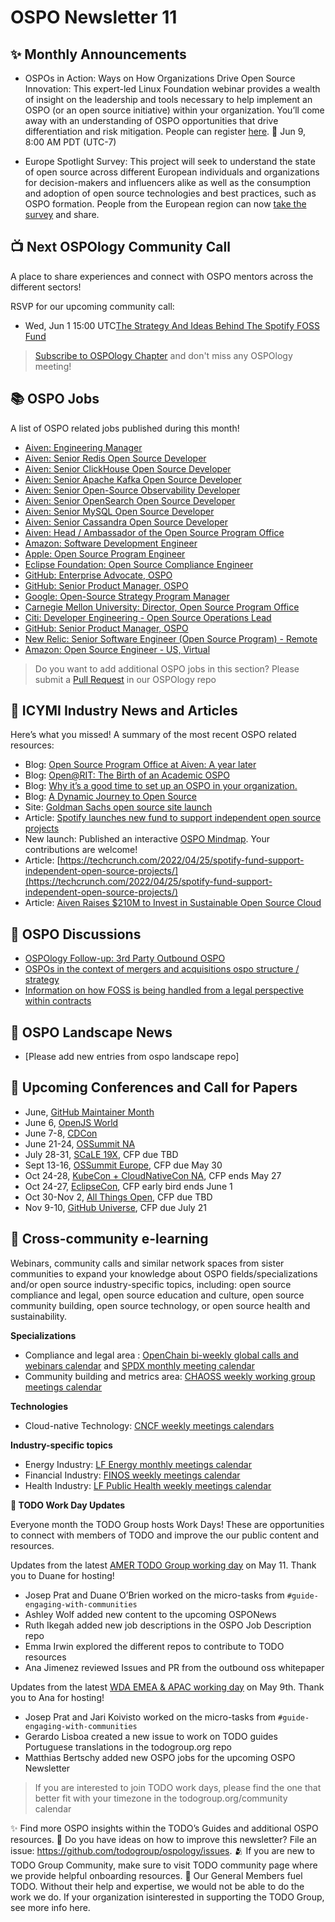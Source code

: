 # OSPO Newsletter 11

## ✨ Monthly Announcements 

- OSPOs in Action: Ways on How Organizations Drive Open Source Innovation: This expert-led Linux Foundation webinar provides a wealth of insight on the leadership and tools necessary to help implement an OSPO (or an open source initiative) within your organization. You’ll come away with an understanding of OSPO opportunities that drive differentiation and risk mitigation. People can register [here](https://www.linuxfoundation.org/webinars/ospos-in-action/?utm_campaign=%23OSPO%20News%20from%20the%20TODO%20Group&utm_medium=email&utm_source=Revue%20newsletter). 📅 Jun 9, 8:00 AM PDT (UTC-7)


- Europe Spotlight Survey: This project will seek to understand the state of open source across different European individuals and organizations for decision-makers and influencers alike as well as the consumption and adoption of open source technologies and best practices, such as OSPO formation. People from the European region can now [take the survey](https://www.research.net/r/VLP8RST) and share.

## 📺 Next OSPOlogy Community Call

A place to share experiences and connect with OSPO mentors across the different sectors!

RSVP for our upcoming community call:

* Wed, Jun 1 15:00 UTC[The Strategy And Ideas Behind The Spotify FOSS Fund](https://community.linuxfoundation.org/events/details/lfhq-todo-group-presents-the-strategy-and-ideas-behind-the-spotify-foss-fund/)

> [Subscribe to OSPOlogy Chapter](https://community.linuxfoundation.org/todo-group/) and don't miss any OSPOlogy meeting!

## 📚 OSPO Jobs

A list of OSPO related jobs published during this month!

* [Aiven: Engineering Manager](https://apply.workable.com/aiven/j/B4AB10D57E/)
* [Aiven: Senior Redis Open Source Developer](https://apply.workable.com/aiven/j/7BFFF9FF7E/)
* [Aiven: Senior ClickHouse Open Source Developer](https://apply.workable.com/aiven/j/F0FB31090E/)
* [Aiven: Senior Apache Kafka Open Source Developer](https://apply.workable.com/aiven/j/252CC6A4BD/)
* [Aiven: Senior Open-Source Observability Developer](https://apply.workable.com/aiven/j/8E871F87B3/)
* [Aiven: Senior OpenSearch Open Source Developer](https://apply.workable.com/aiven/j/324DD23DFA/)
* [Aiven: Senior MySQL Open Source Developer](https://apply.workable.com/aiven/j/9A6026F629/)
* [Aiven: Senior Cassandra Open Source Developer](https://apply.workable.com/aiven/j/BDE517268D/)
* [Aiven: Head / Ambassador of the Open Source Program Office](https://apply.workable.com/aiven/j/15E66763C3/)
* [Amazon: Software Development Engineer](https://www.amazon.jobs/en/jobs/2015863/software-development-engineer)
* [Apple: Open Source Program Engineer](https://jobs.apple.com/en-us/details/200349858/open-source-program-engineer)
* [Eclipse Foundation: Open Source Compliance Engineer](https://eclipsefoundation.applytojob.com/apply/MYBXoD8nB1/Open-Source-Compliance-Engineer)
* [GitHub: Enterprise Advocate, OSPO](https://boards.greenhouse.io/github/jobs/4040985)
* [GitHub: Senior Product Manager, OSPO](https://www.linkedin.com/jobs/view/3044912414)
* [Google: Open-Source Strategy Program Manager](https://careers.google.com/jobs/results/102679127212860102/)
* [Carnegie Mellon University: Director, Open Source Program Office](https://www.linkedin.com/jobs/view/director-open-source-program-office-at-carnegie-mellon-university-3060931703/)
* [Citi: Developer Engineering - Open Source Operations Lead](https://jobs.citi.com/job/london/developer-engineering-open-source-operations-lead/287/18896957344)
* [GitHub: Senior Product Manager, OSPO](https://boards.greenhouse.io/github/jobs/3910679)
* [New Relic: Senior Software Engineer (Open Source Program) - Remote](https://newrelic.com/about/careers?p=job%2FoDrwgfwA)
* [Amazon: Open Source Engineer - US, Virtual](https://www.amazon.jobs/en/jobs/2015831/open-source-engineer-open-source?no_int_redir=1)

> Do you want to add additional OSPO jobs in this section? Please submit a [Pull Request](https://github.com/todogroup/ospology/tree/main/newsletter#how-to-contribute-to-osponews) in our OSPOlogy repo

## 📌 ICYMI Industry News and Articles

Here’s what you missed! A summary of the most recent OSPO related resources:

* Blog: [Open Source Program Office at Aiven: A year later](https://aiven.io/blog/open-source-program-office-at-aiven-a-year-later)
* Blog: [Open@RIT: The Birth of an Academic OSPO](https://www.linux.com/news/openrit-the-birth-of-an-academic-ospo-2/)
* Blog: [Why it’s a good time to set up an OSPO in your organization.](https://blog.bitergia.com/2022/04/19/why-its-a-good-time-to-set-up-an-ospo-in-your-organization/)
* Blog: [A Dynamic Journey to Open Source](https://www.aboutwayfair.com/careers/tech-blog/a-dynamic-journey-to-open-source)
* Site: [Goldman Sachs open source site launch](https://developer.gs.com/discover/open-source)
* Article: [Spotify launches new fund to support independent open source projects](https://techcrunch.com/2022/04/25/spotify-fund-support-independent-open-source-projects/)
* New launch: Published an interactive [OSPO Mindmap](https://github.com/todogroup/ospology/tree/main/ospo-mindmap). Your contributions are welcome!
* Article: [https://techcrunch.com/2022/04/25/spotify-fund-support-independent-open-source-projects/](https://techcrunch.com/2022/04/25/spotify-fund-support-independent-open-source-projects/)
* Article: [Aiven Raises $210M to Invest in Sustainable Open Source Cloud](https://aiven.io/press/Aiven-raises-210M-to-invest-in-sustainable-open-source-cloud)

## 🙋 OSPO Discussions

* [OSPOlogy Follow-up: 3rd Party Outbound OSPO](https://github.com/todogroup/ospology/discussions/96)
* [OSPOs in the context of mergers and acquisitions ospo structure / strategy](https://github.com/todogroup/ospology/discussions/102)
* [Information on how FOSS is being handled from a legal perspective within contracts](https://github.com/todogroup/ospology/discussions/95)

## 📩 OSPO Landscape News

* [Please add new entries from ospo landscape repo]

## 📎 Upcoming Conferences and Call for Papers

* June, [GitHub Maintainer Month](https://maintainermonth.github.com/)
* June 6, [OpenJS World](https://events.linuxfoundation.org/openjs-world/)
* June 7-8, [CDCon](https://events.linuxfoundation.org/cdcon/)
* June 21-24, [OSSummit NA](https://events.linuxfoundation.org/open-source-summit-north-america/)
* July 28-31, [SCaLE 19X](https://www.socallinuxexpo.org/scale/19x), CFP due TBD
* Sept 13-16, [OSSummit Europe](https://events.linuxfoundation.org/open-source-summit-europe/), CFP due May 30
* Oct 24-28, [KubeCon + CloudNativeCon NA](https://events.linuxfoundation.org/kubecon-cloudnativecon-north-america/), CFP ends May 27
* Oct 24-27, [EclipseCon](https://www.eclipsecon.org/2022), CFP early bird ends June 1
* Oct 30-Nov 2, [All Things Open](https://2021.allthingsopen.org/save-the-date-2022/), CFP due TBD
* Nov 9-10, [GitHub Universe](https://www.githubuniverse.com/), CFP due July 21

## 🔭 Cross-community e-learning

Webinars, community calls and similar network spaces from sister communities to expand your knowledge about OSPO fields/specializations and/or open source industry-specific topics, including: open source compliance and legal, open source education and culture, open source community building, open source technology, or open source health and sustainability. 

**Specializations**

* Compliance and legal area : [OpenChain bi-weekly global calls and webinars calendar](https://calendar.google.com/calendar/embed?src=c_08seb6095ofjtfr5fjb5tabgl4%40group.calendar.google.com&ctz=Asia%2FTokyo) and [SPDX monthly meeting calendar](https://wiki.spdx.org/view/General_Meeting)
* Community building and metrics area: [CHAOSS weekly working group meetings calendar](https://chaoss.community/participate/)

**Technologies**

* Cloud-native Technology: [CNCF weekly meetings calendars](https://www.cncf.io/calendar/)

**Industry-specific topics**

* Energy Industry: [LF Energy monthly meetings calendar](https://www.lfenergy.org/events/)
* Financial Industry: [FINOS weekly meetings calendar](https://www.finos.org/finos-community-calendar)
* Health Industry: [LF Public Health weekly meetings calendar](https://www.lfph.io/calendar/)

**📝 TODO Work Day Updates**

Everyone month the TODO Group hosts Work Days! These are opportunities to connect with members of TODO and improve the our public content and resources. 

Updates from the latest [AMER TODO Group working day](https://github.com/todogroup/work-day-activities) on May 11. Thank you to Duane for hosting!

- Josep Prat and Duane O’Brien worked on the micro-tasks from `#guide-engaging-with-communities`
- Ashley Wolf added new content to the upcoming OSPONews
- Ruth Ikegah added new job descriptions in the OSPO Job Description repo
- Emma Irwin explored the different repos to contribute to TODO resources
- Ana Jimenez reviewed Issues and PR from the outbound oss whitepaper

Updates from the latest [WDA EMEA & APAC working day](https://github.com/todogroup/work-day-activities) on May 9th. Thank you to Ana for hosting!

- Josep Prat and Jari Koivisto worked on the micro-tasks from `#guide-engaging-with-communities`
- Gerardo Lisboa created a new issue to work on TODO guides Portuguese translations in the todogroup.org repo
- Matthias Bertschy added new OSPO jobs for the upcoming OSPO Newsletter

> If you are interested to join TODO work days, please find the one that better fit with your timezone in the todogroup.org/community calendar

✨ Find more OSPO insights within the TODO’s Guides and additional OSPO resources.
🧐 Do you have ideas on how to improve this newsletter? File an issue: https://github.com/todogroup/ospology/issues.
🫂 If you are new to TODO Group Community, make sure to visit TODO community page where we provide helpful onboarding resources.
💚 Our General Members fuel TODO. Without their help and expertise, we would not be able to do the work we do. If your organization isinterested in supporting the TODO Group, see more info here.

